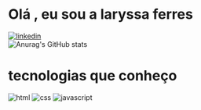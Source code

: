 # Olá , eu sou a laryssa ferres 
[![linkedin](https://img.shields.io/badge/LinkedIn-0077B5?style=for-the-badge&logo=linkedin&logoColor=white)](https://www.linkedin.com/in/laryssa-cortelassi-16359a242/)
<br>
![Anurag's GitHub stats](https://github-readme-stats.vercel.app/api?username=laryssa-ferres&show_icons=true&theme=radical)
<br>
# tecnologias que conheço

![html](https://img.shields.io/badge/HTML-239120?style=for-the-badge&logo=html5&logoColor=white)
![css](https://img.shields.io/badge/CSS-239120?&style=for-the-badge&logo=css3&logoColor=white)
![javascript](https://img.shields.io/badge/JavaScript-F7DF1E?style=for-the-badge&logo=javascript&logoColor=black)


